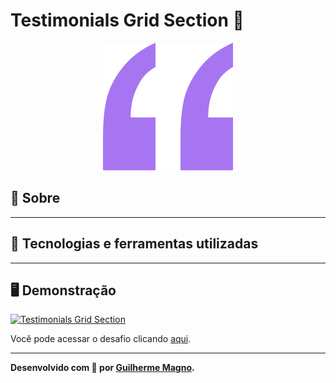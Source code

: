 # Testimonials Grid Section 💬
<p align="center">
<img src="img/bg-pattern-quotation.svg" alt="Quote" title="Quote">
</p>

## 📖 Sobre   

---

## 🚀 Tecnologias e ferramentas utilizadas

---

## 🖥️ Demonstração
[![Testimonials Grid Section](https://i.imgur.com/UePdTAi.png "Clique para acessar o desafio")](https://devmagno.github.io/coding-challenges/challenges/Testimonials/index.html "Clique para acessar o desafio")   

Você pode acessar o desafio clicando [aqui](https://devmagno.github.io/coding-challenges/challenges/Testimonials/index.html).

---

**Desenvolvido com 🤍 por [Guilherme Magno](https://github.com/devmagno/).**